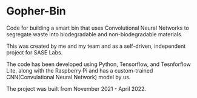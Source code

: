 # Gopher-Bin
Code for building a smart bin that uses Convolutional Neural Networks to segregate waste into biodegradable and non-biodegradable materials.


This was created by me and my team and as a self-driven, independent project for SASE Labs.

The code has been developed using Python, Tensorflow, and Tesnforflow Lite, along with the Raspberry Pi and has a custom-trained CNN(Convulational Neural Network) model by us.

The project was built from November 2021 - April 2022. 


